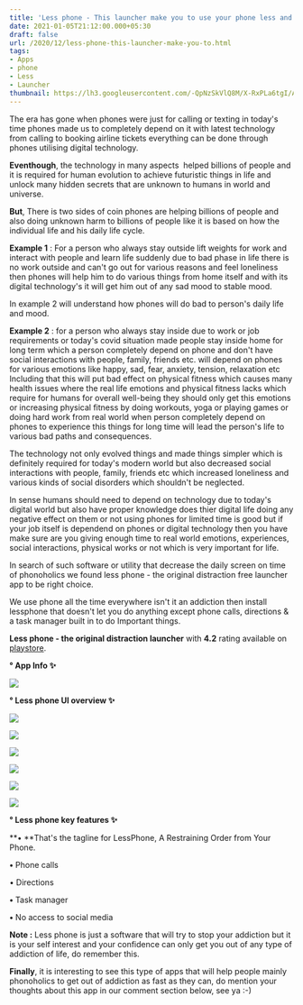 ```yaml
---
title: 'Less phone - This launcher make you to use your phone less and enjoy more life !'
date: 2021-01-05T21:12:00.000+05:30
draft: false
url: /2020/12/less-phone-this-launcher-make-you-to.html
tags: 
- Apps
- phone
- Less
- Launcher
thumbnail: https://lh3.googleusercontent.com/-QpNzSkVlQ8M/X-RxPLa6tgI/AAAAAAAACYM/CirHDawd2LQw_eGmeYkgeIMfmkX53IFbACLcBGAsYHQ/s1600/1608806712559540-0.png
---
```


  

  

The era has gone when phones were just for calling or texting in today's time phones made us to completely depend on it with latest technology from calling to booking airline tickets everything can be done through phones utilising digital technology.

  

**Eventhough**, the technology in many aspects  helped billions of people and it is required for human evolution to achieve futuristic things in life and unlock many hidden secrets that are unknown to humans in world and universe.

  

**But**, There is two sides of coin phones are helping billions of people and also doing unknown harm to billions of people like it is based on how the individual life and his daily life cycle.

  

**Example 1** : For a person who always stay outside lift weights for work and interact with people and learn life suddenly due to bad phase in life there is no work outside and can't go out for various reasons and feel loneliness then phones will help him to do various things from home itself and with its digital technology's it will get him out of any sad mood to stable mood.

  

In example 2 will understand how phones will do bad to person's daily life and mood.

  

**Example 2** : for a person who always stay inside due to work or job requirements or today's covid situation made people stay inside home for long term which a person completely depend on phone and don't have social interactions with people, family, friends etc. will depend on phones for various emotions like happy, sad, fear, anxiety, tension, relaxation etc Including that this will put bad effect on physical fitness which causes many health issues where the real life emotions and physical fitness lacks which require for humans for overall well-being they should only get this emotions or increasing physical fitness by doing workouts, yoga or playing games or doing hard work from real world when person completely depend on phones to experience this things for long time will lead the person's life to various bad paths and consequences.

  

The technology not only evolved things and made things simpler which is definitely required for today's modern world but also decreased social interactions with people, family, friends etc which increased loneliness and various kinds of social disorders which shouldn't be neglected.

  

In sense humans should need to depend on technology due to today's digital world but also have proper knowledge does thier digital life doing any negative effect on them or not using phones for limited time is good but if your job itself is dependend on phones or digital technology then you have make sure are you giving enough time to real world emotions, experiences, social interactions, physical works or not which is very important for life.

  

In search of such software or utility that decrease the daily screen on time of phonoholics we found less phone - the original distraction free launcher app to be right choice.

  

We use phone all the time everywhere isn't it an addiction then install lessphone that doesn't let you do anything except phone calls, directions & a task manager built in to do Important things.

  

**Less phone - the original distraction launcher** with **4.2** rating available on [playstore](https://play.google.com/store/apps/details?id=me.aswinmohan.nophone).

  

**° App Info ✨**

 **![](https://lh3.googleusercontent.com/-GK4tEakOLoo/X-RxOd4JKyI/AAAAAAAACYI/BrrC6pV6zSoZ4Mrjx1IFWBZFIEgXEyzCQCLcBGAsYHQ/s1600/1608806709037750-1.png)** 

**° Less phone UI overview ✨**

 **![](https://lh3.googleusercontent.com/-ahe0DJh1HnE/X-RxNb_v3XI/AAAAAAAACYE/K2l3hsJDol8mHNYBANUG9B8GSCNtbetBgCLcBGAsYHQ/s1600/1608806705222630-2.png)** 

 **![](https://lh3.googleusercontent.com/-YZWWNlgEIuY/X-RxMX-RaWI/AAAAAAAACYA/bXmU-bDcL7QGGfh9kkF7Fn-yvlyctbjvwCLcBGAsYHQ/s1600/1608806701345621-3.png)** 

 **![](https://lh3.googleusercontent.com/-hwJWv-HsrVo/X-RxLerGrKI/AAAAAAAACX8/Uu43PJTZiVMFuxtn67-iHP0kXDHXUExAACLcBGAsYHQ/s1600/1608806697474099-4.png)** 

 **![](https://lh3.googleusercontent.com/-Vbyjv0adgCQ/X-RxKW4IQ0I/AAAAAAAACX4/hmC8udr7bhgD_wzny32N9ddTXUJjSk4tACLcBGAsYHQ/s1600/1608806693141592-5.png)** 

 **![](https://lh3.googleusercontent.com/-20XLqfDuS00/X-RxJfdw3GI/AAAAAAAACX0/vKBiw6Gv0Q0cgTFHkxTNryZ2Ih-oOdrngCLcBGAsYHQ/s1600/1608806567210617-6.png)** 

 **![](https://lh3.googleusercontent.com/-QRbkoZ-6zh4/X-RwphGLCCI/AAAAAAAACXs/4TeEAONPtT0FsEXycLYfo5N-I1UKVfGLQCLcBGAsYHQ/s1600/1608806561298265-7.png)** 

  

**° Less phone key features ✨**

**• **That's the tagline for LessPhone, A Restraining Order from Your Phone.

  

**•** Phone calls

  

• Directions

  

**•** Task manager

  

**•** No access to social media

  

**Note :** Less phone is just a software that will try to stop your addiction but it is your self interest and your confidence can only get you out of any type of addiction of life, do remember this.

  

**Finally**, it is interesting to see this type of apps that will help people mainly phonoholics to get out of addiction as fast as they can, do mention your thoughts about this app in our comment section below, see ya :-)
